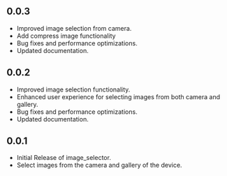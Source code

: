 ## 0.0.3

* Improved image selection from camera.
* Add compress image functionality
* Bug fixes and performance optimizations.
* Updated documentation.


## 0.0.2

* Improved image selection functionality.
* Enhanced user experience for selecting images from both camera and gallery.
* Bug fixes and performance optimizations.
* Updated documentation.

## 0.0.1

* Initial Release of image_selector.
* Select images from the camera and gallery of the device.

